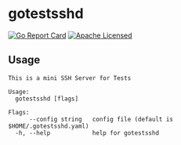 # gotestsshd

[![Go Report Card](https://goreportcard.com/badge/github.com/raravena80/gotestsshd)](https://goreportcard.com/report/github.com/raravena80/gotestsshd) [![Apache Licensed](https://img.shields.io/badge/license-Apache2.0-blue.svg)](https://raw.githubusercontent.com/raravena80/gotestsshd/master/LICENSE)

## Usage
```
This is a mini SSH Server for Tests

Usage:
  gotestsshd [flags]

Flags:
      --config string   config file (default is $HOME/.gotestsshd.yaml)
  -h, --help            help for gotestsshd
```

